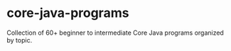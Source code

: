 # core-java-programs
Collection of 60+ beginner to intermediate Core Java programs organized by topic.
